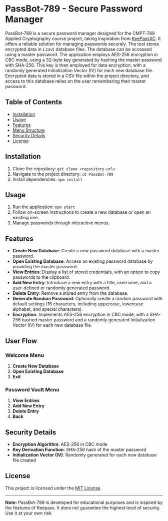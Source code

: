 # PassBot-789 - Secure Password Manager

PassBot-789 is a secure password manager designed for the CMPT-789 Applied Cryptography course project, taking inspiration from [KeePassXC](https://github.com/keepassxreboot/keepassxc/). It offers a reliable solution for managing passwords securely. The tool stores encrypted data in (.csv) database files. The database can be accessed using a master password. The application employs AES-256 encryption in CBC mode, using a 32-byte key generated by hashing the master password with SHA-256. This key is then employed for data encryption, with a randomly generated Initialization Vector (IV) for each new database file. Encrypted data is stored in a CSV file within the project directory, and access to this database relies on the user remembering their master password.

## Table of Contents
- [Installation](#installation)
- [Usage](#usage)
- [Features](#features)
- [Menu Structure](#menu-structure)
- [Security Details](#security-details)
- [License](#license)

## Installation
1. Clone the repository: `git clone <repository-url>`
2. Navigate to the project directory: `cd PassBot-789`
3. Install dependencies: `npm install`

## Usage
1. Run the application: `npm start`
2. Follow on-screen instructions to create a new database or open an existing one.
3. Manage passwords through interactive menus.

## Features
- **Create New Database**: Create a new password database with a master password.
- **Open Existing Database**: Access an existing password database by providing the master password.
- **View Entries**: Display a list of stored credentials, with an option to copy passwords to the clipboard.
- **Add New Entry**: Introduce a new entry with a title, username, and a user-defined or randomly generated password.
- **Delete Entry**: Remove a stored entry from the database.
- **Generate Random Password**: Optionally create a random password with default settings (16 characters, including uppercase, lowercase alphabet, and special characters).
- **Encryption**: Implements AES-256 encryption in CBC mode, with a SHA-256 hashed master password and a randomly generated Initialization Vector (IV) for each new database file.

## User Flow
### Welcome Menu
1. **Create New Database**
2. **Open Existing Database**
3. **Exit**

### Password Vault Menu
1. **View Entries**
2. **Add New Entry**
3. **Delete Entry**
4. **Back**

## Security Details
- **Encryption Algorithm**: AES-256 in CBC mode
- **Key Derivation Function**: SHA-256 hash of the master password 
- **Initialization Vector (IV)**: Randomly generated for each new database file created

## License
This project is licensed under the [MIT License](LICENSE).

---

**Note:** PassBot-789 is developed for educational purposes and is inspired by the features of Keepass. It does not guarantee the highest level of security. Use it at your own risk.

